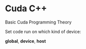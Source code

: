 # Cuda C++

Basic Cuda Programming Theory

Set code run on which kind of device:

__global__, __device__, __host__

